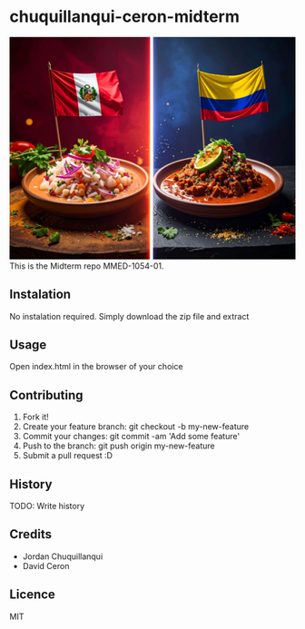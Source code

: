 # chuquillanqui-ceron-midterm
![Peruvian food vs Colombian food](images/peru-vs-colombia.jpg)
This is the Midterm repo MMED-1054-01.
## Instalation
No instalation required. Simply download the zip file and extract
## Usage
Open index.html in the browser of your choice
## Contributing
1. Fork it!
2. Create your feature branch: git checkout -b my-new-feature
3. Commit your changes: git commit -am 'Add some feature'
4. Push to the branch: git push origin my-new-feature
5. Submit a pull request :D
## History
TODO: Write history
## Credits
- Jordan Chuquillanqui
- David Ceron
## Licence
MIT

